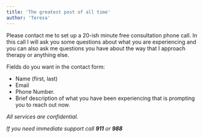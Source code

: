 ```yaml
---
title: 'The greatest post of all time'
author: 'Teresa'
---
```


Please contact me to set up a 20-ish minute free consultation phone call. In this call  I will ask you some questions about what you are experiencing and you can also ask me questions you have about the way that I approach therapy or anything else. 

Fields do you want in the contact form:
- Name (first, last)
- Email
- Phone Number.
- Brief description of what you have been experiencing that is prompting you to reach out now.

_All services are confidential._

_If you need immediate support call **911** or **988**_
